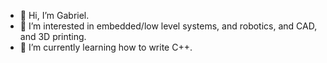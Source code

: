 - 👋 Hi, I’m Gabriel.
- 👀 I’m interested in embedded/low level systems, and robotics, and CAD, and 3D printing. 
- 🌱 I’m currently learning how to write C++.

<!---
gaatorre/gaatorre is a ✨ special ✨ repository because its `README.md` (this file) appears on your GitHub profile.
You can click the Preview link to take a look at your changes.
--->
